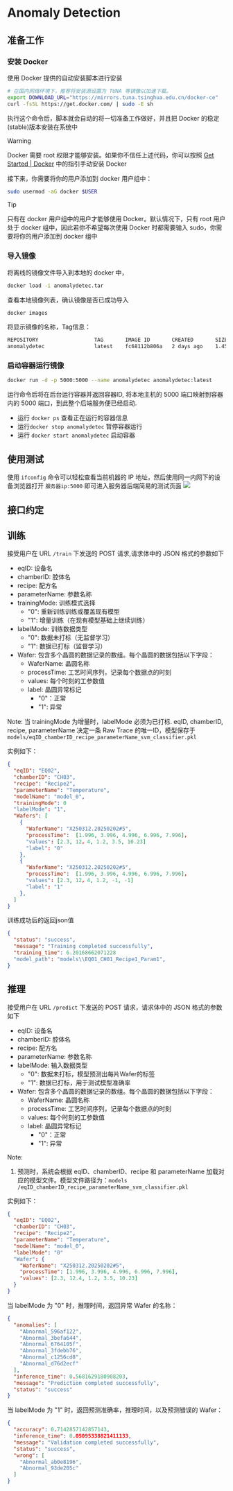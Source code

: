 # Anomaly Detection

## 准备工作
### 安装 Docker
使用 Docker 提供的自动安装脚本进行安装
```bash
# 在国内网络环境下，推荐将安装源设置为 TUNA 等镜像以加速下载。
export DOWNLOAD_URL="https://mirrors.tuna.tsinghua.edu.cn/docker-ce"  
curl -fsSL https://get.docker.com/ | sudo -E sh 
```
执行这个命令后，脚本就会自动的将一切准备工作做好，并且把 Docker 的稳定(stable)版本安装在系统中

> [!WARNING]
>
> Docker 需要 root 权限才能够安装。如果你不信任上述代码，你可以按照 [Get Started | Docker](https://docs.docker.com/get-started/) 中的指引手动安装 Docker

接下来，你需要将你的用户添加到 docker 用户组中：
```bash
sudo usermod -aG docker $USER
```
> [!TIP]
>
> 只有在 docker 用户组中的用户才能够使用 Docker。默认情况下，只有 root 用户处于 docker 组中，因此若你不希望每次使用 Docker 时都需要输入 sudo，你需要将你的用户添加到 docker 组中

### 导入镜像
将离线的镜像文件导入到本地的 docker 中，
```bash
docker load -i anomalydetec.tar
```
查看本地镜像列表，确认镜像是否已成功导入
```bash
docker images
```
将显示镜像的名称，Tag信息：
```bash
REPOSITORY                  TAG       IMAGE ID       CREATED       SIZE
anomalydetec                latest    fc68112b806a   2 days ago    1.45GB
```

### 启动容器运行镜像
```bash
docker run -d -p 5000:5000 --name anomalydetec anomalydetec:latest
```
运行命令后将在后台运行容器并返回容器ID, 将本地主机的 5000 端口映射到容器内的 5000 端口，到此整个后端服务便已经启动.

- 运行 `docker ps` 查看正在运行的容器信息
- 运行`docker stop anomalydetec` 暂停容器运行
- 运行 `docker start anomalydetec` 启动容器

## 使用测试
使用 `ifconfig` 命令可以轻松查看当前机器的 IP 地址，然后使用同一内网下的设备浏览器打开 `服务器ip:5000` 即可进入服务器后端简易的测试页面
![](./images/train.png)


## 接口约定

## 训练
接受用户在 URL `/train` 下发送的 POST 请求,请求体中的 JSON 格式的参数如下

- eqID: 设备名
- chamberID: 腔体名
- recipe: 配方名
- parameterName: 参数名称
- trainingMode: 训练模式选择
  - "0": 重新训练训练或覆盖现有模型
  - "1": 增量训练（在现有模型基础上继续训练）
- labelMode: 训练数据类型
  - "0": 数据未打标（无监督学习）
  - "1": 数据已打标（监督学习）
- Wafer: 包含多个晶圆的数据记录的数组。每个晶圆的数据包括以下字段：
  - WaferName: 晶圆名称
  - processTime: 工艺时间序列，记录每个数据点的时刻
  - values: 每个时刻的工参数值
  - label: 晶圆异常标记
    - "0"：正常
    - "1": 异常

Note: 当 trainingMode 为增量时，labelMode 必须为已打标. eqID, chamberID, recipe, parameterName 决定一条 Raw Trace 的唯一ID，模型保存于 `models/eqID_chamberID_recipe_parameterName_svm_classifier.pkl`

实例如下：
```json
{
  "eqID": "EQ02",
  "chamberID": "CH03",
  "recipe": "Recipe2",
  "parameterName": "Temperature",
  "modelName": "model_0",
  "trainingMode": 0
  "labelMode": "1",
  "Wafers": [
    {
      "WaferName": "X250312.20250202#5",
      "processTime":  [1.996, 3.996, 4.996, 6.996, 7.996]，
      "values": [2.3, 12，4, 1.2, 3.5, 10.23]
      "label": "0"
    },
    {
      "WaferName": "X250312.20250202#5",
      "processTime":  [1.996, 3.996, 4.996, 6.996, 7.996]，
      "values": [2.3, 12，4, 1.2, -1, -1]
      "label": "1" 
    },
  ]
}
```
训练成功后的返回json值
```json
{                                                                 
  "status": "success",
  "message": "Training completed successfully",                   
  "training_time": 6.20168662071228
  "model_path": "models\\EQ01_CH01_Recipe1_Param1",
}
```

## 推理
接受用户在 URL `/predict` 下发送的 POST 请求，请求体中的 JSON 格式的参数如下
- eqID: 设备名
- chamberID: 腔体名
- recipe: 配方名
- parameterName: 参数名称
- labelMode: 输入数据类型
  - "0": 数据未打标，模型预测出每片Wafer的标签
  - "1": 数据已打标，用于测试模型准确率
- Wafer: 包含多个晶圆的数据记录的数组。每个晶圆的数据包括以下字段：
  - WaferName: 晶圆名称
  - processTime: 工艺时间序列，记录每个数据点的时刻
  - values: 每个时刻的工参数值
  - label: 晶圆异常标记
    - "0"：正常
    - "1": 异常

Note: 
1. 预测时，系统会根据 eqID、chamberID、recipe 和 parameterName 加载对应的模型文件。模型文件路径为：`models /eqID_chamberID_recipe_parameterName_svm_classifier.pkl`

实例如下：
```json
{
  "eqID": "EQ02",
  "chamberID": "CH03",
  "recipe": "Recipe2",
  "parameterName": "Temperature",
  "modelName": "model_0",
  "labelMode": "0"
  "Wafer": {
    "WaferName": "X250312.20250202#5",
    "processTime": [1.996, 3.996, 4.996, 6.996, 7.996],
    "values": [2.3, 12.4, 1.2, 3.5, 10.23]
  }
}
```

当 labelMode 为 "0" 时，推理时间，返回异常 Wafer 的名称：
```json
{
  "anomalies": [
    "Abnormal_596af122",
    "Abnormal_3befa644",
    "Abnormal_6764105f",
    "Abnormal_3fdebb76",
    "Abnormal_c1256cd8",
    "Abnormal_d76d2ecf"
  ],
  "inference_time": 0.5681629180908203,
  "message": "Prediction completed successfully",
  "status": "success"
}
```
当 labelMode 为 "1" 时，返回预测准确率，推理时间，以及预测错误的 Wafer：
```json
{
  "accuracy": 0.7142857142857143,
  "inference_time": 0.05095338821411133,
  "message": "Validation completed successfully",
  "status": "success",
  "wrong": [
    "Abnormal_ab0e8196",
    "Abnormal_93de205c"
  ]
}
```